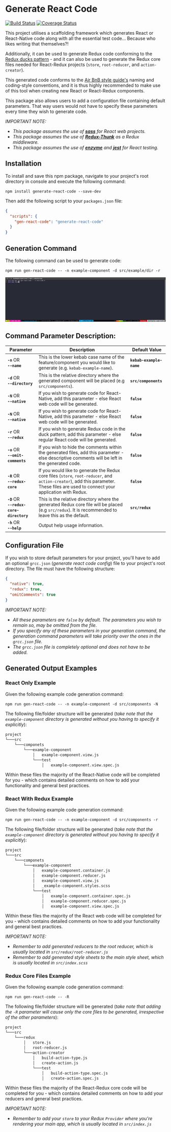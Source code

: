 Generate React Code
===================

[![Build Status](https://travis-ci.org/JPStrydom/Generate-React-Code.svg?branch=master)](https://travis-ci.org/JPStrydom/Generate-React-Code)
[![Coverage Status](https://coveralls.io/repos/github/JPStrydom/Generate-React-Code/badge.svg?branch=master)](https://coveralls.io/github/JPStrydom/Generate-React-Code?branch=master)

This project utilises a scaffolding framework which generates React or React-Native code along with all the essential
test code... Because who likes writing that themselves?!

Additionally, it can be used to generate Redux code conforming to the [Redux ducks pattern](https://github.com/erikras/ducks-modular-redux) - and it can also be used to 
generate the Redux core files needed for React-Redux projects (`store`, `root-reducer`, and `action-creator`).

This generated code conforms to the [Air BnB style guide's](https://github.com/airbnb/javascript) naming and coding-style
conventions, and it is thus highly recommended to make use of this tool when creating new React or React-Redux components.

This package also allows users to add a configuration file containing default parameters. That way users would not have to specify these parameters every time they wish to generate code.

_IMPORTANT NOTE:_
* _This package assumes the use of [__sass__](https://github.com/sass/sass) for React web projects._
* _This package assumes the use of [__Redux-Thunk__](https://github.com/gaearon/redux-thunk) as a Redux middleware._
* _This package assumes the use of [__enzyme__](https://github.com/airbnb/enzyme) and [__jest__](https://github.com/facebook/jest) for React testing._

## Installation

To install and save this npm package, navigate to your project's root directory in console and execute the following command:
```shell
npm install generate-react-code --save-dev
```

Then add the following script to your `packages.json` file:

```json
{
  "scripts": {
    "gen-react-code": "generate-react-code"
  }
}
```

## Generation Command

The following command can be used to generate code:
```shell
npm run gen-react-code -- -n example-component -d src/example/dir -r
```
![Demo](zulu-coda-test-gen-react-code.gif)


## Command Parameter Description:

|Parameter|Description|Default Value|
|---------|-----------|-------|
| **`-n`** OR<br>**`--name`**                 | This is the lower kebab case name of the feature/component you would like to generate (e.g. `kebab-example-name`).                                                                   | **`kebab-example-name`** |
| **`-d`** OR<br>**`--directory`**            | This is the relative directory where the generated component will be placed (e.g `src/components`).                                                                                  | **`src/components`**     |
| **`-N`** OR<br>**`--native`**               | If you wish to generate code for React-Native, add this parameter - else React web code will be generated.                                                                           | **`false`**              |
| **`-N`** OR<br>**`--native`**               | If you wish to generate code for React-Native, add this parameter - else React web code will be generated.                                                                           | **`false`**              |
| **`-r`** OR<br>**`--redux`**                | If you wish to generate Redux code in the duck pattern, add this parameter - else regular React code will be generated.                                                              | **`false`**              |
| **`-o`** OR<br>**`--omit-comments`**        | If you wish to hide the comments within the generated files, add this parameter - else descriptive comments will be left in the generated code.                                      | **`false`**              |
| **`-R`** OR<br>**`--redux-core`**           | If you would like to generate the Redux core files (`store`, `root-reducer`, and `action-creator`), add this parameter. These files are used to connect your application with Redux. | **`false`**              |
| **`-D`** OR<br>**`--redux-core-directory`** | This is the relative directory where the generated Redux core file will be placed (e.g `src/redux`). It is recommended to leave this as the default.                                 | **`src/redux`**          |
| **`-h`** OR<br>**`--help`**                 | Output help usage information.                                                                                                                                                       |                          |

## Configuration File

If you wish to store default parameters for your project, you'll have to add an optional `grcc.json` (_generate react code config_) file to your project's root directory.
The file must have the following structure:
```json
{
  "native": true,
  "redux": true,
  "omitComments": true
}
```

_IMPORTANT NOTE:_
* _All these parameters are `false` by default. The parameters you wish to remain so, may be omitted from the file._
* _If you specify any of these parameters in your generation command, the generation command parameters will take priority over the ones in the `grcc.json` file._
* _The `grcc.json` file is completely optional and does not have to be added._


## Generated Output Examples

### React Only Example

Given the following example code generation command:
```shell
npm run gen-react-code -- -n example-component -d src/components -N
```
The following file/folder structure will be generated (_take note that the `example-component` directory is generated without you having to specify it explicitly_):
```
project
└───src
    └───componets
        └───example-component
            │   example-component.view.js
            └───test
                │   example-component.view.spec.js
```
Within these files the majority of the React-Native code will be completed for you - which contains detailed comments on how to add your
functionality and general best practices.

### React With Redux Example

Given the following example code generation command:
```shell
npm run gen-react-code -- -n example-component -d src/components -r
```
The following file/folder structure will be generated (_take note that the `example-component` directory is generated without you having to specify it explicitly_):
```
project
└───src
    └───componets
        └───example-component
            │   example-component.container.js
            │   example-component.reducer.js
            │   example-component.view.js
            │   _example-component.styles.scss
            └───test
                │   example-component.container.spec.js
                │   example-component.reducer.spec.js
                │   example-component.view.spec.js
```
Within these files the majority of the React web code will be completed for you - which contains detailed comments on how to add your
functionality and general best practices.

_IMPORTANT NOTE:_
* _Remember to add generated reducers to the root reducer, which is usually located in `src/redux/root-reducer.js`_
* _Remember to add generated style sheets to the main style sheet, which is usually located in `src/index.scss`_

### Redux Core Files Example

Given the following example code generation command:
```shell
npm run gen-react-code -- -R
```
The following file/folder structure will be generated (_take note that adding the `-R` parameter will cause only the
core files to be generated, irrespective of the other parameters_):
```
project
└───src
    └───redux
        │   store.js
        │   root-reducer.js
        └───action-creator
            │   build-action-type.js
            │   create-action.js
            └───test
                │   build-action-type.spec.js
                │   create-action.spec.js
```
Within these files the majority of the React-Redux core code will be completed for you - which contains detailed comments on how to add your
reducers and general best practices.

_IMPORTANT NOTE:_
* _Remember to add your `store` to your Redux `Provider` where you're rendering your main app, which is usually located in `src/index.js`_
